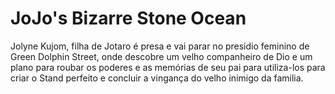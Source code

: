 # JoJo's Bizarre Stone Ocean

Jolyne Kujom, filha de Jotaro é presa e vai parar no presidio feminino de Green Dolphin Street, onde descobre um velho companheiro de Dio e um plano para roubar os poderes e as memórias de seu pai para utiliza-los para criar o Stand perfeito e concluir a vingança do velho inimigo da familia. 